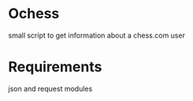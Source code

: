 # Ochess
small script to get information about a chess.com user
# Requirements
json and request modules
